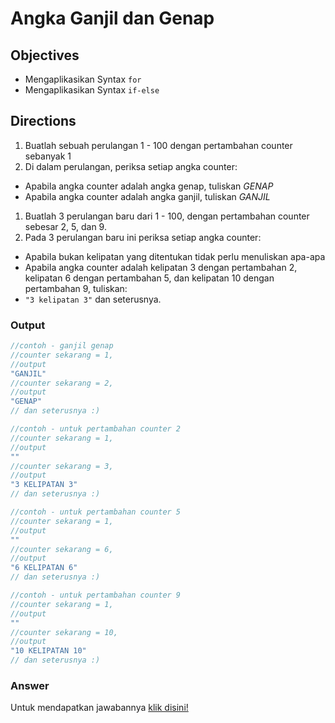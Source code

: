 # Angka Ganjil dan Genap

## Objectives
- Mengaplikasikan Syntax `for`
- Mengaplikasikan Syntax `if-else`

## Directions
1. Buatlah sebuah perulangan 1 - 100 dengan pertambahan counter sebanyak 1
2. Di dalam perulangan, periksa setiap angka counter:
- Apabila angka counter adalah angka genap, tuliskan *GENAP*
- Apabila angka counter adalah angka ganjil, tuliskan *GANJIL*
1. Buatlah 3 perulangan baru dari 1 - 100, dengan pertambahan counter sebesar 2, 5, dan 9.
2. Pada 3 perulangan baru ini periksa setiap angka counter:
- Apabila bukan kelipatan yang ditentukan tidak perlu menuliskan apa-apa
- Apabila angka counter adalah kelipatan 3 dengan pertambahan 2, kelipatan 6 dengan pertambahan 5, dan kelipatan 10 dengan pertambahan 9, tuliskan:
- `"3 kelipatan 3"` dan seterusnya.

### Output
```javascript
//contoh - ganjil genap
//counter sekarang = 1,
//output
"GANJIL"
//counter sekarang = 2,
//output
"GENAP"
// dan seterusnya :)

//contoh - untuk pertambahan counter 2
//counter sekarang = 1, 
//output
"" 
//counter sekarang = 3, 
//output
"3 KELIPATAN 3" 
// dan seterusnya :)

//contoh - untuk pertambahan counter 5
//counter sekarang = 1, 
//output
"" 
//counter sekarang = 6, 
//output
"6 KELIPATAN 6" 
// dan seterusnya :)

//contoh - untuk pertambahan counter 9
//counter sekarang = 1, 
//output
"" 
//counter sekarang = 10, 
//output
"10 KELIPATAN 10" 
// dan seterusnya :)
```

### Answer
Untuk mendapatkan jawabannya [klik disini!](answer.js)

